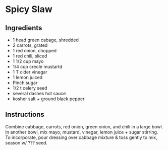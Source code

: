 # Spicy Slaw

## Ingredients

- 1 head green cabage, shredded
- 2 carrots, grated
- 1 red onion, chopped
- 1 red chili, sliced
- 1 1/2 cup mayo
- 1/4 cup creole mustartd
- 1 T cider vinegar
- 1 lemon juiced
- Pinch sugar
- 1/2 t celery seed
- several dashes hot sauce
- kosher salt + ground black pepper

## Instructions

Combine cabbage, carrots, red onion, green onion, and chili in a large bowl. In another bowl, mix mayo, mustard, vinegar, lemon juice + sugar stirring. To incorporate, pour dressing over cabbage mixture & toss gently to mix, season w/ ??? seed.
